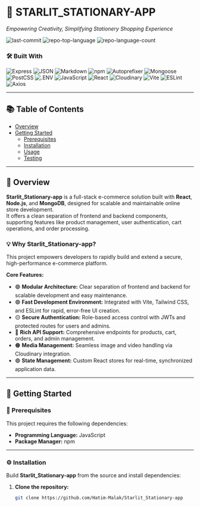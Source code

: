 # 🌟 STARLIT_STATIONARY-APP  
*Empowering Creativity, Simplifying Stationery Shopping Experience*

![last-commit](https://img.shields.io/github/last-commit/Hatim-Malak/Starlit_Stationary-app?style=flat&logo=git&logoColor=white&color=0080ff)
![repo-top-language](https://img.shields.io/github/languages/top/Hatim-Malak/Starlit_Stationary-app?style=flat&color=0080ff)
![repo-language-count](https://img.shields.io/github/languages/count/Hatim-Malak/Starlit_Stationary-app?style=flat&color=0080ff)

### 🛠️ Built With
![Express](https://img.shields.io/badge/Express-000000.svg?style=flat&logo=Express&logoColor=white)
![JSON](https://img.shields.io/badge/JSON-000000.svg?style=flat&logo=JSON&logoColor=white)
![Markdown](https://img.shields.io/badge/Markdown-000000.svg?style=flat&logo=Markdown&logoColor=white)
![npm](https://img.shields.io/badge/npm-CB3837.svg?style=flat&logo=npm&logoColor=white)
![Autoprefixer](https://img.shields.io/badge/Autoprefixer-DD3735.svg?style=flat&logo=Autoprefixer&logoColor=white)
![Mongoose](https://img.shields.io/badge/Mongoose-F04D35.svg?style=flat&logo=Mongoose&logoColor=white)
![PostCSS](https://img.shields.io/badge/PostCSS-DD3A0A.svg?style=flat&logo=PostCSS&logoColor=white)
![.ENV](https://img.shields.io/badge/.ENV-ECD53F.svg?style=flat&logo=dotenv&logoColor=black)
![JavaScript](https://img.shields.io/badge/JavaScript-F7DF1E.svg?style=flat&logo=JavaScript&logoColor=black)
![React](https://img.shields.io/badge/React-61DAFB.svg?style=flat&logo=React&logoColor=black)
![Cloudinary](https://img.shields.io/badge/Cloudinary-3448C5.svg?style=flat&logo=Cloudinary&logoColor=white)
![Vite](https://img.shields.io/badge/Vite-646CFF.svg?style=flat&logo=Vite&logoColor=white)
![ESLint](https://img.shields.io/badge/ESLint-4B32C3.svg?style=flat&logo=ESLint&logoColor=white)
![Axios](https://img.shields.io/badge/Axios-5A29E4.svg?style=flat&logo=Axios&logoColor=white)

---

## 📚 Table of Contents
- [Overview](#overview)
- [Getting Started](#getting-started)
  - [Prerequisites](#prerequisites)
  - [Installation](#installation)
  - [Usage](#usage)
  - [Testing](#testing)

---

## 🧩 Overview

**Starlit_Stationary-app** is a full-stack e-commerce solution built with **React**, **Node.js**, and **MongoDB**, designed for scalable and maintainable online store development.  
It offers a clean separation of frontend and backend components, supporting features like product management, user authentication, cart operations, and order processing.

### 💡 Why Starlit_Stationary-app?

This project empowers developers to rapidly build and extend a secure, high-performance e-commerce platform.

**Core Features:**
- 🟣 **Modular Architecture:** Clear separation of frontend and backend for scalable development and easy maintenance.  
- 🟢 **Fast Development Environment:** Integrated with Vite, Tailwind CSS, and ESLint for rapid, error-free UI creation.  
- 🟡 **Secure Authentication:** Role-based access control with JWTs and protected routes for users and admins.  
- 🔵 **Rich API Support:** Comprehensive endpoints for products, cart, orders, and admin management.  
- 🟠 **Media Management:** Seamless image and video handling via Cloudinary integration.  
- 🟣 **State Management:** Custom React stores for real-time, synchronized application data.  

---

## 🚀 Getting Started

### 🧰 Prerequisites
This project requires the following dependencies:
- **Programming Language:** JavaScript  
- **Package Manager:** npm  

---

### ⚙️ Installation

Build **Starlit_Stationary-app** from the source and install dependencies:

1. **Clone the repository:**
   ```bash
   git clone https://github.com/Hatim-Malak/Starlit_Stationary-app
